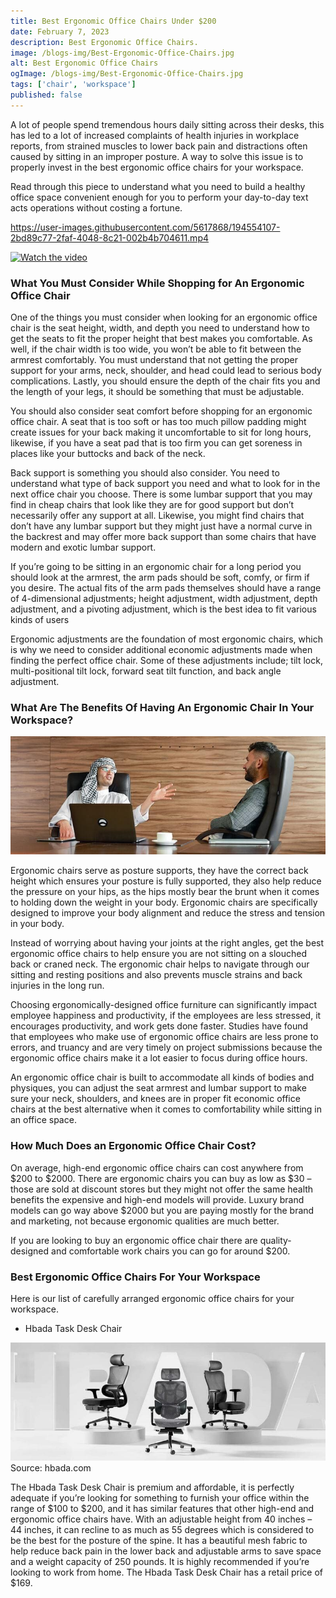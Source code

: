 ```yaml
---
title: Best Ergonomic Office Chairs Under $200
date: February 7, 2023
description: Best Ergonomic Office Chairs.
image: /blogs-img/Best-Ergonomic-Office-Chairs.jpg
alt: Best Ergonomic Office Chairs
ogImage: /blogs-img/Best-Ergonomic-Office-Chairs.jpg
tags: ['chair', 'workspace']
published: false
---
```



A lot of people spend tremendous hours daily sitting across their desks, this has led to a lot of increased complaints of health injuries in workplace reports, from strained muscles to lower back pain and distractions often caused by sitting in an improper posture. A way to solve this issue is to properly invest in the best ergonomic office chairs for your workspace.

Read through this piece to understand what you need to build a healthy office space convenient enough for you to perform your day-to-day text acts operations without costing a fortune.

https://user-images.githubusercontent.com/5617868/194554107-2bd89c77-2faf-4048-8c21-002b4b704611.mp4

[![Watch the video](https://img.youtube.com/vi/nTQUwghvy5Q/default.jpg)](https://youtu.be/nTQUwghvy5Q)

### What You Must Consider While Shopping for An Ergonomic Office Chair

One of the things you must consider when looking for an ergonomic office chair is the seat height, width, and depth you need to understand how to get the seats to fit the proper height that best makes you comfortable. As well, if the chair width is too wide, you won’t be able to fit between the armrest comfortably. You must understand that not getting the proper support for your arms, neck, shoulder, and head could lead to serious body complications. Lastly, you should ensure the depth of the chair fits you and the length of your legs, it should be something that must be adjustable.

You should also consider seat comfort before shopping for an ergonomic office chair. A seat that is too soft or has too much pillow padding might create issues for your back making it uncomfortable to sit for long hours, likewise, if you have a seat pad that is too firm you can get soreness in places like your buttocks and back of the neck.

Back support is something you should also consider. You need to understand what type of back support you need and what to look for in the next office chair you choose. There is some lumbar support that you may find in cheap chairs that look like they are for good support but don’t necessarily offer any support at all. Likewise, you might find chairs that don’t have any lumbar support but they might just have a normal curve in the backrest and may offer more back support than some chairs that have modern and exotic lumbar support.

If you’re going to be sitting in an ergonomic chair for a long period you should look at the armrest, the arm pads should be soft, comfy, or firm if you desire. The actual fits of the arm pads themselves should have a range of 4-dimensional adjustments; height adjustment, width adjustment, depth adjustment, and a pivoting adjustment, which is the best idea to fit various kinds of users

Ergonomic adjustments are the foundation of most ergonomic chairs, which is why we need to consider additional economic adjustments made when finding the perfect office chair. Some of these adjustments include; tilt lock, multi-positional tilt lock, forward seat tilt function, and back angle adjustment.

### What Are The Benefits Of Having An Ergonomic Chair In Your Workspace?
 
 ![image description](/blogs-img/Ergonomic-Chair-In-Your-Workspace.jpg)


Ergonomic chairs serve as posture supports, they have the correct back height which ensures your posture is fully supported, they also help reduce the pressure on your hips, as the hips mostly bear the brunt when it comes to holding down the weight in your body. Ergonomic chairs are specifically designed to improve your body alignment and reduce the stress and tension in your body.

Instead of worrying about having your joints at the right angles, get the best ergonomic office chairs to help ensure you are not sitting on a slouched back or craned neck. The ergonomic chair helps to navigate through our sitting and resting positions and also prevents muscle strains and back injuries in the long run.

Choosing ergonomically-designed office furniture can significantly impact employee happiness and productivity, if the employees are less stressed, it encourages productivity, and work gets done faster. Studies have found that employees who make use of ergonomic office chairs are less prone to errors, and truancy and are very timely on project submissions because the ergonomic office chairs make it a lot easier to focus during office hours.

An ergonomic office chair is built to accommodate all kinds of bodies and physiques, you can adjust the seat armrest and lumbar support to make sure your neck, shoulders, and knees are in proper fit economic office chairs at the best alternative when it comes to comfortability while sitting in an office space.


### How Much Does an Ergonomic Office Chair Cost?
On average, high-end ergonomic office chairs can cost anywhere from $200 to $2000. There are ergonomic chairs you can buy as low as $30 – those are sold at discount stores but they might not offer the same health benefits the expensive and high-end models will provide. Luxury brand models can go way above $2000 but you are paying mostly for the brand and marketing, not because ergonomic qualities are much better.

If you are looking to buy an ergonomic office chair there are quality-designed and comfortable work chairs you can go for around $200.

### Best Ergonomic Office Chairs For Your Workspace

Here is our list of carefully arranged ergonomic office chairs for your workspace.

- Hbada Task Desk Chair

![image description](/blogs-img/Hbada-Task-Desk-Chair.jpg)
Source: hbada.com

The Hbada Task Desk Chair is premium and affordable, it is perfectly adequate if you’re looking for something to furnish your office within the range of $100 to $200, and it has similar features that other high-end and ergonomic office chairs have. With an adjustable height from 40 inches – 44 inches, it can recline to as much as 55 degrees which is considered to be the best for the posture of the spine. It has a beautiful mesh fabric to help reduce back pain in the lower back and adjustable arms to save space and a weight capacity of 250 pounds. It is highly recommended if you’re looking to work from home. The Hbada Task Desk Chair has a retail price of $169.
